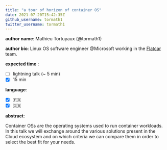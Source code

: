 ```yaml
---
title: "a tour of horizon of container OS"
date: 2021-07-20T15:42:35Z
github_username: tormath1
twitter_username: tormath1
---
```

__author name__: Mathieu Tortuyaux (@tormath1)

__author bio__: Linux OS software engineer @Microsoft working in the [Flatcar](https://github.com/kinvolk/Flatcar) team.

__expected time__ :

- [ ] lightning talk (~ 5 min)
- [x] 15 min

__language__:

- [x] :fr:
- [x] :uk:

__abstract__:

Container OSs are the operating systems used to run container workloads. In this talk we will exchange around the various solutions present in the Cloud ecosystem and on which criteria we can compare them in order to select the best fit for your needs.


